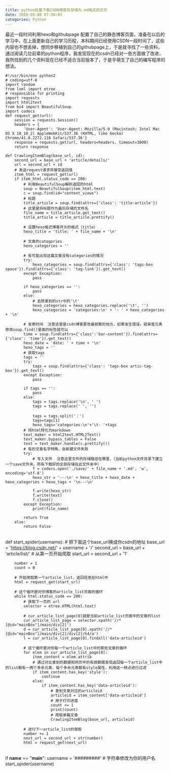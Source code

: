 ```yaml
---
title: python批量下载CSDN博客并存储为.md格式的文件
date: 2020-05-08 07:58:03
categories: Python
---
```

最近一段时间利用hexo和githubpage
配置了自己的静态博客页面，准备在以后的学习中，在上面更新自己的学习历程，本科期间已经使用CSDN一段时间了，这些内容也不想丢掉，想同步移植到自己的githubpage上，于是就寻找了一些资料，通过阅读几位前辈的python程序，我发现现在的csdn已经对一些方面做了改进，我所找到的几个资料现在已经不适合当前版本了，于是乎萌生了自己的编写程序的想法。
<!-- more -->
    
    
    #!/usr/bin/env python2
    # coding=utf-8
    import random
    from lxml import etree
    # responsible for printing
    import requests
    import html2text
    from bs4 import BeautifulSoup
    import codecs
    def request_get(url):
        session = requests.Session()
        headers = {
            'User-Agent': 'User-Agent: Mozilla/5.0 (Macintosh; Intel Mac OS X 10_10_2) AppleWebKit/537.36 (KHTML, like Gecko) Chrome/41.0.2272.118 Safari/537.36'}
        response = requests.get(url, headers=headers, timeout=3000)
        return response
        
    def CrawlingItemBlog(base_url, id):
        second_url = base_url + 'article/details/'
        url = second_url + id
        # 发送request请求并接受返回值
        item_html = request_get(url)
        if item_html.status_code == 200:
            # 利用BeautifulSoup解析返回的html
            soup = BeautifulSoup(item_html.text)
            c = soup.find(id="content_views")
            # 标题
            title_article = soup.find(attrs={'class': 'title-article'})
            # 这里是将标题作为最后存储的文件名
            file_name = title_article.get_text()
            title_article = title_article.prettify()
    
            # 设置hexo格式博客开头的格式（title）
            hexo_title = 'title: ' + file_name + '\n'
    
            # 文章的categories
            hexo_categories = ''
    
            # 有可能出现这篇文章没有categories的情况
            try:
                hexo_categories = soup.find(attrs={'class': 'tags-box space'}).find(attrs={'class': 'tag-link'}).get_text()
            except Exception:
                pass
    
            if hexo_categories == '':
                pass
            else:
                # 去除拿到的str中的'\t'
                hexo_categories = hexo_categories.replace('\t', '')
                hexo_categories = 'categories:\n' + '- ' + hexo_categories + '\n'
    
            # 发表时间  注意这里是csdn博客更改最频繁的地方，如果发生错误，就审查元素修改soup.find()里面的标签就可以
            time = soup.find(attrs={'class':'bar-content'}).find(attrs={'class': 'time'}).get_text()
            hexo_date = 'date: ' + time + '\n'
            hexo_tags = ''
            # 获取tags
            tags = ''
            try:
                tags = soup.find(attrs={'class': 'tags-box artic-tag-box'}).get_text()
            except Exception:
                pass
    
            if tags == '':
                pass
            else:
                tags = tags.replace('\n', ' ')
                tags = tags.replace(' ', '')
               
                tags = tags.split('：')
                tags=tags[1]
                hexo_tags='categories:\n'+'\t- '+tags
            # 将html转化为markdown
            text_maker = html2text.HTML2Text()
            text_maker.bypass_tables = False
            text = text_maker.handle(c.prettify())
            # 有的文章名字特殊，会新建文件失败
            try:
                # 写入文件  注意这里文件的存储路径在哪里，（当前python文件目录下建立一个save文件夹，所有下载好的全部存储在此文件夹中）
                f = codecs.open('./save/' + file_name + '.md', 'w', encoding='utf-8')
                hexo_str = '---\n' + hexo_title + hexo_date + hexo_categories + hexo_tags + '\n---\n'
    
                f.write(hexo_str)
                f.write(text)
                f.close()
            except Exception:
                print(file_name)
    
            return True
        else:
            return False


​    
    def start_spider(username):
        # 把下面这个base_url换成你csdn的地址
        base_url = 'https://blog.csdn.net/' + username + '/'
        second_url = base_url + 'article/list/'
        # 从第一页开始爬取
        start_url = second_url + '1'
    
        number = 1
        count = 0
    
        # 开始爬取第一个article_list，返回信息在html中
        html = request_get(start_url)
    
        # 这个循环是对你博客的article_list页面的循环
        while html.status_code == 200:
            # 获取下一页的 url
            selector = etree.HTML(html.text)
    
            # cur_article_list_page[0]就是当前article_list页面中的文章的list
            cur_article_list_page = selector.xpath('//*[@id="mainBox"]/main/div[2]')
            d = cur_article_list_page[0].xpath('//*[@id="mainBox"]/main/div[2]/div[2]/h4/a')
            l = cur_article_list_page[0].findall('data-articleid')
    
            # 这个循环是对你每一个article_list中的那些文章的循环
            for elem in cur_article_list_page[0]:
                item_content = elem.attrib
                # 通过对比拿到的数据和网页中的有效数据发现返回每一个article_list中的list都有一两个多余元素，每个多余元素都有style属性，利用这一特点进行过滤
                if item_content.has_key('style'):
                    continue
                else:
                    if item_content.has_key('data-articleid'):
                        # 拿到文章对应的articleid
                        articleid = item_content['data-articleid']
                        # 用于打印进度
                        count += 1
                        print(count)
                        # 爬取单篇文章
                        CrawlingItemBlog(base_url, articleid)
    
            # 进行下一article_list的爬取
            number += 1
            next_url = second_url + str(number)
            html = request_get(next_url)


​    
    if __name__ == "__main__":
        username = '#########' # 字符串修改为你的用户名
        start_spider(username)


​    

